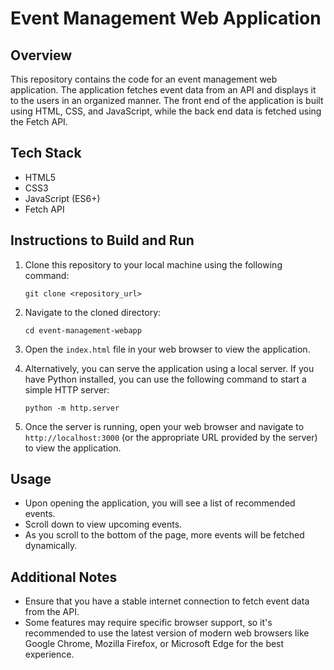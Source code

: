# Event Management Web Application

## Overview

This repository contains the code for an event management web application. The application fetches event data from an API and displays it to the users in an organized manner. The front end of the application is built using HTML, CSS, and JavaScript, while the back end data is fetched using the Fetch API.

## Tech Stack

- HTML5
- CSS3
- JavaScript (ES6+)
- Fetch API

## Instructions to Build and Run

1. Clone this repository to your local machine using the following command:

   ```
   git clone <repository_url>
   ```

2. Navigate to the cloned directory:

   ```
   cd event-management-webapp
   ```

3. Open the `index.html` file in your web browser to view the application.

4. Alternatively, you can serve the application using a local server. If you have Python installed, you can use the following command to start a simple HTTP server:

   ```
   python -m http.server
   ```

5. Once the server is running, open your web browser and navigate to `http://localhost:3000` (or the appropriate URL provided by the server) to view the application.

## Usage

- Upon opening the application, you will see a list of recommended events.
- Scroll down to view upcoming events.
- As you scroll to the bottom of the page, more events will be fetched dynamically.

## Additional Notes

- Ensure that you have a stable internet connection to fetch event data from the API.
- Some features may require specific browser support, so it's recommended to use the latest version of modern web browsers like Google Chrome, Mozilla Firefox, or Microsoft Edge for the best experience.
